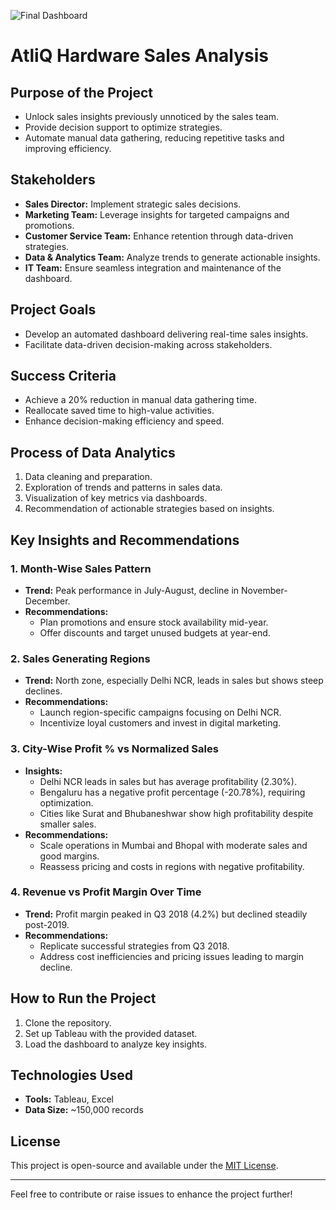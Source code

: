 
![Final Dashboard](https://github.com/user-attachments/assets/7ff6f16a-1c02-4b85-b3e1-bf68bb205534)

# AtliQ Hardware Sales Analysis

## Purpose of the Project
- Unlock sales insights previously unnoticed by the sales team.
- Provide decision support to optimize strategies.
- Automate manual data gathering, reducing repetitive tasks and improving efficiency.

## Stakeholders
- **Sales Director:** Implement strategic sales decisions.
- **Marketing Team:** Leverage insights for targeted campaigns and promotions.
- **Customer Service Team:** Enhance retention through data-driven strategies.
- **Data & Analytics Team:** Analyze trends to generate actionable insights.
- **IT Team:** Ensure seamless integration and maintenance of the dashboard.

## Project Goals
- Develop an automated dashboard delivering real-time sales insights.
- Facilitate data-driven decision-making across stakeholders.

## Success Criteria
- Achieve a 20% reduction in manual data gathering time.
- Reallocate saved time to high-value activities.
- Enhance decision-making efficiency and speed.

## Process of Data Analytics
1. Data cleaning and preparation.
2. Exploration of trends and patterns in sales data.
3. Visualization of key metrics via dashboards.
4. Recommendation of actionable strategies based on insights.

## Key Insights and Recommendations
### 1. Month-Wise Sales Pattern
- **Trend:** Peak performance in July-August, decline in November-December.
- **Recommendations:** 
  - Plan promotions and ensure stock availability mid-year.
  - Offer discounts and target unused budgets at year-end.

### 2. Sales Generating Regions
- **Trend:** North zone, especially Delhi NCR, leads in sales but shows steep declines.
- **Recommendations:** 
  - Launch region-specific campaigns focusing on Delhi NCR.
  - Incentivize loyal customers and invest in digital marketing.

### 3. City-Wise Profit % vs Normalized Sales
- **Insights:**
  - Delhi NCR leads in sales but has average profitability (2.30%).
  - Bengaluru has a negative profit percentage (-20.78%), requiring optimization.
  - Cities like Surat and Bhubaneshwar show high profitability despite smaller sales.
- **Recommendations:** 
  - Scale operations in Mumbai and Bhopal with moderate sales and good margins.
  - Reassess pricing and costs in regions with negative profitability.

### 4. Revenue vs Profit Margin Over Time
- **Trend:** Profit margin peaked in Q3 2018 (4.2%) but declined steadily post-2019.
- **Recommendations:**
  - Replicate successful strategies from Q3 2018.
  - Address cost inefficiencies and pricing issues leading to margin decline.

## How to Run the Project
1. Clone the repository.
2. Set up Tableau with the provided dataset.
3. Load the dashboard to analyze key insights.

## Technologies Used
- **Tools:** Tableau, Excel
- **Data Size:** ~150,000 records

## License
This project is open-source and available under the [MIT License](LICENSE).

---

Feel free to contribute or raise issues to enhance the project further!
